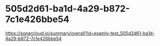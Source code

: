 # 505d2d61-ba1d-4a29-b872-7c1e426bbe54
https://sonarcloud.io/summary/overall?id=examly-test_505d2d61-ba1d-4a29-b872-7c1e426bbe54
